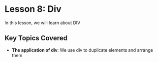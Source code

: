 # Lesson 8: Div

In this lesson, we will learn about DIV

## Key Topics Covered

- **The application of div**: We use div to duplicate elements and arrange them
